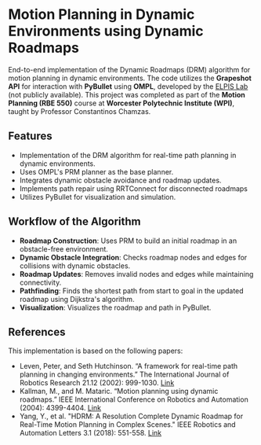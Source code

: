 # Motion Planning in Dynamic Environments using Dynamic Roadmaps
End-to-end implementation of the Dynamic Roadmaps (DRM) algorithm for motion planning in dynamic environments. The code utilizes the **Grapeshot API** for interaction with **PyBullet** using **OMPL**, developed by the [ELPIS Lab](https://elpislab.org/) (not publicly available). This project was completed as part of the **Motion Planning (RBE 550)** course at **Worcester Polytechnic Institute (WPI)**, taught by Professor Constantinos Chamzas.

## Features
- Implementation of the DRM algorithm for real-time path planning in dynamic environments.
- Uses OMPL's PRM planner as the base planner.
- Integrates dynamic obstacle avoidance and roadmap updates.
- Implements path repair using RRTConnect for disconnected roadmaps
- Utilizes PyBullet for visualization and simulation.

## Workflow of the Algorithm
- **Roadmap Construction**: Uses PRM to build an initial roadmap in an obstacle-free environment.
- **Dynamic Obstacle Integration**: Checks roadmap nodes and edges for collisions with dynamic obstacles.
- **Roadmap Updates**: Removes invalid nodes and edges while maintaining connectivity.
- **Pathfinding**: Finds the shortest path from start to goal in the updated roadmap using Dijkstra's algorithm.
- **Visualization**: Visualizes the roadmap and path in PyBullet.

## References
This implementation is based on the following papers:
- Leven, Peter, and Seth Hutchinson. “A framework for real-time path planning in changing environments.” The International Journal of Robotics Research 21.12 (2002): 999-1030. [Link](https://citeseerx.ist.psu.edu/document?repid=rep1&type=pdf&doi=5987ec6a38fc2bcb10f9137dbdcba6ec99735989)
- Kallman, M., and M. Mataric. “Motion planning using dynamic roadmaps.” IEEE International Conference on Robotics and Automation (2004): 4399-4404. [Link](http://graphics.ucmerced.edu/publications/2004_ICRA_Kallmann.pdf)
- Yang, Y., et al. "HDRM: A Resolution Complete Dynamic Roadmap for Real-Time Motion Planning in Complex Scenes." IEEE Robotics and Automation Letters 3.1 (2018): 551-558. [Link](https://ieeexplore.ieee.org/document/8110660)
